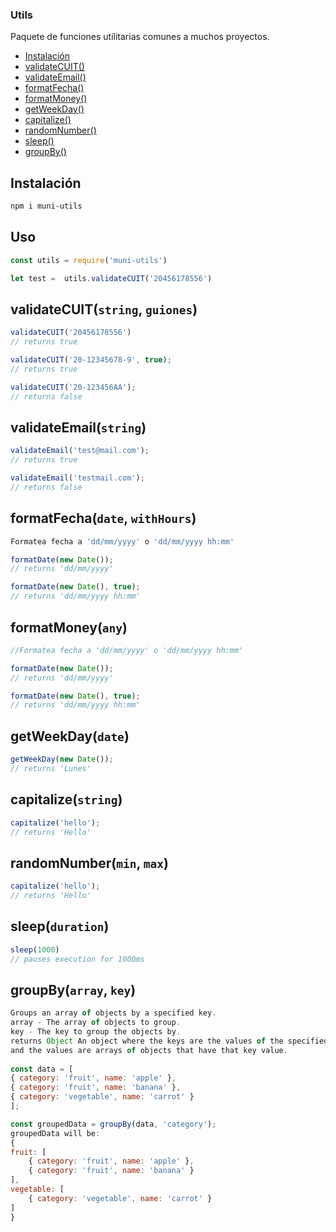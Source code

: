### Utils
Paquete de funciones utilitarias comunes a muchos proyectos.
  
- [Instalación](#instalación)
- [validateCUIT()](#validatecuitstring-guiones)
- [validateEmail()](#validateemailstring)
- [formatFecha()](#formatfechadate-withhours)
- [formatMoney()](#formatmoneyany)
- [getWeekDay()](#getweekdaydate)
- [capitalize()](#capitalizestring)
- [randomNumber()](#randomnumbermin-max)
- [sleep()](#sleepduration)
- [groupBy()](#groupbyarray-key)

## Instalación
```bash
npm i muni-utils
```
## Uso
```javascript
const utils = require('muni-utils')

let test =  utils.validateCUIT('20456178556') 
```

## validateCUIT(``string``, ``guiones``)  
```javascript
validateCUIT('20456178556') 
// returns true

validateCUIT('20-12345678-9', true);
// returns true

validateCUIT('20-123456AA');
// returns false
```

## validateEmail(``string``)  
```javascript
validateEmail('test@mail.com');
// returns true

validateEmail('testmail.com');
// returns false
```


## formatFecha(``date``, ``withHours``)  
```javascript
Formatea fecha a 'dd/mm/yyyy' o 'dd/mm/yyyy hh:mm'

formatDate(new Date());
// returns 'dd/mm/yyyy'

formatDate(new Date(), true);
// returns 'dd/mm/yyyy hh:mm'

```

## formatMoney(``any``)  
```javascript
//Formatea fecha a 'dd/mm/yyyy' o 'dd/mm/yyyy hh:mm'

formatDate(new Date());
// returns 'dd/mm/yyyy'

formatDate(new Date(), true);
// returns 'dd/mm/yyyy hh:mm'

```
## getWeekDay(``date``)  
```javascript
getWeekDay(new Date());
// returns 'Lunes'
```
## capitalize(``string``)  
```javascript
capitalize('hello');
// returns 'Hello'
```
## randomNumber(``min``, ``max``)  
```javascript
capitalize('hello');
// returns 'Hello'
```
## sleep(``duration``)  
```javascript
sleep(1000)
// pauses execution for 1000ms
```
## groupBy(``array``, ``key``)  
```javascript
Groups an array of objects by a specified key.
array - The array of objects to group.
key - The key to group the objects by.
returns Object An object where the keys are the values of the specified key in the objects, 
and the values are arrays of objects that have that key value.
  
const data = [
{ category: 'fruit', name: 'apple' },
{ category: 'fruit', name: 'banana' },
{ category: 'vegetable', name: 'carrot' }
];

const groupedData = groupBy(data, 'category');
groupedData will be:
{
fruit: [
    { category: 'fruit', name: 'apple' },
    { category: 'fruit', name: 'banana' }
],
vegetable: [
    { category: 'vegetable', name: 'carrot' }
]
}
```


